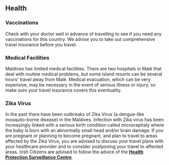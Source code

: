## Health

### **Vaccinations**

Check with your doctor well in advance of travelling to see if you need any vaccinations for this country. We advise you to take out comprehensive travel insurance before you travel.

### **Medical Facilities**

Maldives has limited medical facilities. There are two hospitals in Malé that deal with routine medical problems, but some island resorts can be several hours' travel away from Malé. Medical evacuation, which can be very expensive, may be necessary in the event of serious illness or injury, so make sure your travel insurance covers this eventuality.

### **Zika Virus**

In the past there have been outbreaks of Zika Virus (a dengue-like mosquito-borne disease) in the Maldives. Infection with Zika virus has been increasingly linked with a serious birth condition called microcephaly where the baby is born with an abnormally small head and/or brain damage. If you are pregnant or planning to become pregnant, and plan to travel to areas affected by the Zika Virus, you are advised to discuss your travel plans with your healthcare provider and to consider postponing your travel to affected areas. Irish Citizens are advised to follow the advice of the [**Health Protection Surveillance Centre**](http://www.hpsc.ie/A-Z/Vectorborne/Zika/).